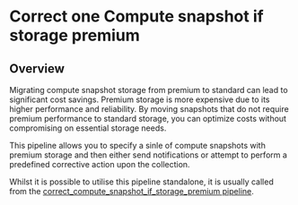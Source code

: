 # Correct one Compute snapshot if storage premium

## Overview

Migrating compute snapshot storage from premium to standard can lead to significant cost savings. Premium storage is more expensive due to its higher performance and reliability. By moving snapshots that do not require premium performance to standard storage, you can optimize costs without compromising on essential storage needs.

This pipeline allows you to specify a sinle of compute snapshots with premium storage and then either send notifications or attempt to perform a predefined corrective action upon the collection.

Whilst it is possible to utilise this pipeline standalone, it is usually called from the [correct_compute_snapshot_if_storage_premium pipeline](https://hub.flowpipe.io/mods/turbot/azure_thrifty/pipelines/azure_thrifty.pipeline.correct_compute_snapshot_if_storage_premium).